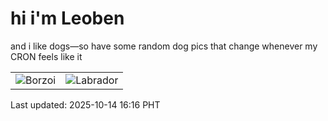 # hi i'm Leoben

and i like dogs—so have some random dog pics that change whenever my CRON feels like it

|  |  |
|--------|----------|
| ![Borzoi](https://random-dog-vercel.vercel.app/api/random-borzoi?v=1760429770) | ![Labrador](https://random-dog-vercel.vercel.app/api/random-labrador?v=1760429770) |

Last updated: 2025-10-14 16:16 PHT
